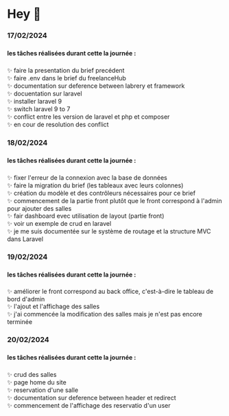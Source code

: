<h1 align="left">Hey 👋</h1>

###

<h3 align="left">17/02/2024</h3>

###

<h4 align="left">les tâches réalisées durant cette la journée : </h4>

###

<p align="left">
✨ faire la presentation du brief precédent<br>
✨ faire .env dans le brief du freelanceHub<br>
✨ documentation sur deference between labrery et framework<br>
✨ docuentation sur laravel<br>
✨ installer laravel 9<br>
✨ switch laravel 9 to 7<br>
✨ conflict entre les version de laravel et php et composer <br>
✨ en cour de resolution des conflict<br>
</p>

###

<h3 align="left">18/02/2024</h3>

###

<h4 align="left">les tâches réalisées durant cette la journée : </h4>

###

<p align="left">
✨ fixer l'erreur de la connexion avec la base de données<br>
✨ faire la migration du brief (les tableaux avec leurs colonnes)<br>
✨ création du modèle et des contrôleurs nécessaires pour ce brief<br>
✨ commencement de la partie front plutôt que le front correspond à l'admin pour ajouter des salles<br>
✨ fair dashboard evec utilisation de layout (partie front) <br>
✨ voir un exemple de crud en laravel <br>
✨ je me suis documentée sur le système de routage et la structure MVC dans Laravel<br>
</p>

###

<h3 align="left">19/02/2024</h3>

###

<h4 align="left">les tâches réalisées durant cette la journée : </h4>

###

<p align="left">
✨ améliorer le front correspond au back office, c'est-à-dire le tableau de bord d'admin<br>
✨ l'ajout et l'affichage des salles<br>
✨ j'ai commencée la modification des salles mais je n'est pas encore terminée<br>
</p>

###

<h3 align="left">20/02/2024</h3>

###

<h4 align="left">les tâches réalisées durant cette la journée : </h4>

###

<p align="left">
✨ crud des salles <br>
✨ page home du site<br>
✨ reservation d'une salle<br>
✨ documentation sur deference between header et redirect<br>
✨ commencement de l'affichage des reservatio d'un user<br>
</p>